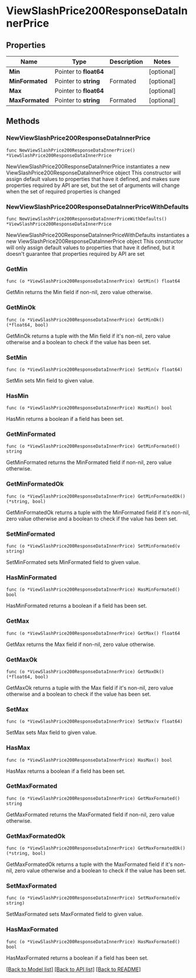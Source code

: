 # ViewSlashPrice200ResponseDataInnerPrice

## Properties

Name | Type | Description | Notes
------------ | ------------- | ------------- | -------------
**Min** | Pointer to **float64** |  | [optional] 
**MinFormated** | Pointer to **string** | Formated | [optional] 
**Max** | Pointer to **float64** |  | [optional] 
**MaxFormated** | Pointer to **string** | Formated | [optional] 

## Methods

### NewViewSlashPrice200ResponseDataInnerPrice

`func NewViewSlashPrice200ResponseDataInnerPrice() *ViewSlashPrice200ResponseDataInnerPrice`

NewViewSlashPrice200ResponseDataInnerPrice instantiates a new ViewSlashPrice200ResponseDataInnerPrice object
This constructor will assign default values to properties that have it defined,
and makes sure properties required by API are set, but the set of arguments
will change when the set of required properties is changed

### NewViewSlashPrice200ResponseDataInnerPriceWithDefaults

`func NewViewSlashPrice200ResponseDataInnerPriceWithDefaults() *ViewSlashPrice200ResponseDataInnerPrice`

NewViewSlashPrice200ResponseDataInnerPriceWithDefaults instantiates a new ViewSlashPrice200ResponseDataInnerPrice object
This constructor will only assign default values to properties that have it defined,
but it doesn't guarantee that properties required by API are set

### GetMin

`func (o *ViewSlashPrice200ResponseDataInnerPrice) GetMin() float64`

GetMin returns the Min field if non-nil, zero value otherwise.

### GetMinOk

`func (o *ViewSlashPrice200ResponseDataInnerPrice) GetMinOk() (*float64, bool)`

GetMinOk returns a tuple with the Min field if it's non-nil, zero value otherwise
and a boolean to check if the value has been set.

### SetMin

`func (o *ViewSlashPrice200ResponseDataInnerPrice) SetMin(v float64)`

SetMin sets Min field to given value.

### HasMin

`func (o *ViewSlashPrice200ResponseDataInnerPrice) HasMin() bool`

HasMin returns a boolean if a field has been set.

### GetMinFormated

`func (o *ViewSlashPrice200ResponseDataInnerPrice) GetMinFormated() string`

GetMinFormated returns the MinFormated field if non-nil, zero value otherwise.

### GetMinFormatedOk

`func (o *ViewSlashPrice200ResponseDataInnerPrice) GetMinFormatedOk() (*string, bool)`

GetMinFormatedOk returns a tuple with the MinFormated field if it's non-nil, zero value otherwise
and a boolean to check if the value has been set.

### SetMinFormated

`func (o *ViewSlashPrice200ResponseDataInnerPrice) SetMinFormated(v string)`

SetMinFormated sets MinFormated field to given value.

### HasMinFormated

`func (o *ViewSlashPrice200ResponseDataInnerPrice) HasMinFormated() bool`

HasMinFormated returns a boolean if a field has been set.

### GetMax

`func (o *ViewSlashPrice200ResponseDataInnerPrice) GetMax() float64`

GetMax returns the Max field if non-nil, zero value otherwise.

### GetMaxOk

`func (o *ViewSlashPrice200ResponseDataInnerPrice) GetMaxOk() (*float64, bool)`

GetMaxOk returns a tuple with the Max field if it's non-nil, zero value otherwise
and a boolean to check if the value has been set.

### SetMax

`func (o *ViewSlashPrice200ResponseDataInnerPrice) SetMax(v float64)`

SetMax sets Max field to given value.

### HasMax

`func (o *ViewSlashPrice200ResponseDataInnerPrice) HasMax() bool`

HasMax returns a boolean if a field has been set.

### GetMaxFormated

`func (o *ViewSlashPrice200ResponseDataInnerPrice) GetMaxFormated() string`

GetMaxFormated returns the MaxFormated field if non-nil, zero value otherwise.

### GetMaxFormatedOk

`func (o *ViewSlashPrice200ResponseDataInnerPrice) GetMaxFormatedOk() (*string, bool)`

GetMaxFormatedOk returns a tuple with the MaxFormated field if it's non-nil, zero value otherwise
and a boolean to check if the value has been set.

### SetMaxFormated

`func (o *ViewSlashPrice200ResponseDataInnerPrice) SetMaxFormated(v string)`

SetMaxFormated sets MaxFormated field to given value.

### HasMaxFormated

`func (o *ViewSlashPrice200ResponseDataInnerPrice) HasMaxFormated() bool`

HasMaxFormated returns a boolean if a field has been set.


[[Back to Model list]](../README.md#documentation-for-models) [[Back to API list]](../README.md#documentation-for-api-endpoints) [[Back to README]](../README.md)


